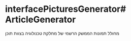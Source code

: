 # interfacePicturesGenerator# ArticleGenerator
מחולל תמונות הממשק הרשמי של מחלקת טכנולוגיה בצוות תוכן
